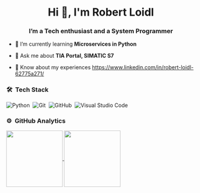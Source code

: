 <h1 align="center">Hi 👋, I'm Robert Loidl</h1>
<h3 align="center">I’m a Tech enthusiast and a System Programmer</h3>


- 🌱 I’m currently learning **Microservices in Python**

- 💬 Ask me about **TIA Portal, SIMATIC S7**

- 📄 Know about my experiences https://www.linkedin.com/in/robert-loidl-62775a271/


### 🛠 &nbsp;Tech Stack

![Python](https://img.shields.io/badge/-Python-05122A?style=flat&logo=python)&nbsp;
![Git](https://img.shields.io/badge/-Git-05122A?style=flat&logo=git)&nbsp;
![GitHub](https://img.shields.io/badge/-GitHub-05122A?style=flat&logo=github)&nbsp;
![Visual Studio Code](https://img.shields.io/badge/-Visual%20Studio%20Code-05122A?style=flat&logo=visual-studio-code&logoColor=007ACC)


### ⚙️ &nbsp;GitHub Analytics

<a href="https://github.com/robertloidl">
  <img align="center" height="150em" src="https://github-readme-stats-eight-theta.vercel.app/api?username=robertloidl&show_icons=true&include_all_commits=true&count_private=true&theme=algolia" />
</a>
<a href="https://github.com/robertloidl">
  <img align="center" height="150em" src="https://github-readme-stats-eight-theta.vercel.app/api/top-langs/?username=robertloidl&layout=compact&langs_count=8&theme=algolia&hide=javascript,html,tex,css" />
</a>


